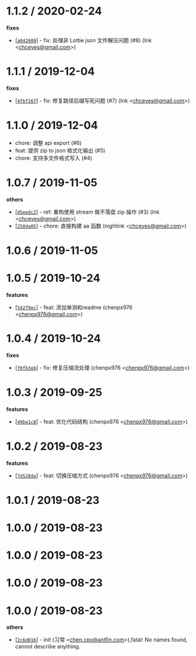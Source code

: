 
1.1.2 / 2020-02-24
==================

**fixes**
  * [[`a042609`](http://github.com/Lottie-Lint/lottie-zip/commit/a0426090acf0de5b09455b65d48b1f1ae0882e8b)] - fix: 处理非 Lottie json 文件解压问题 (#8) (Ink <<chceyes@gmail.com>>)

1.1.1 / 2019-12-04
==================

**fixes**
  * [[`4fbf167`](http://github.com/Lottie-Lint/lottie-zip/commit/4fbf167a91da77886b45d3daa329b190e2500ba2)] - fix: 修复路径后缀写死问题 (#7) (Ink <<chceyes@gmail.com>>)

1.1.0 / 2019-12-04
==================

  * chore: 调整 api export (#6)
  * feat: 提供 zip to json 格式化输出 (#5)
  * chore: 支持多文件格式写入 (#4)

1.0.7 / 2019-11-05
==================

**others**
  * [[`d5eedc2`](http://github.com/Lottie-Lint/lottie-zip/commit/d5eedc2a5a92430beb3555a2fba8233a956c7d07)] - ref: 重构使用 stream 做不落盘 zip 操作 (#3) (Ink <<chceyes@gmail.com>>)
  * [[`250da05`](http://github.com/Lottie-Lint/lottie-zip/commit/250da05e50d9caeda28308f5aaae3613f7199077)] - chore: 直接构建 aa 函数 (nightink <<chceyes@gmail.com>>)

1.0.6 / 2019-11-05
==================

1.0.5 / 2019-10-24
==================

**features**
  * [[`542f9ec`](http://github.com/Lottie-Lint/lottie-zip/commit/542f9ec94a056262a13d48c6c7869a9059b21fff)] - feat: 添加单测和readme (chenpx976 <<chenpx976@gmail.com>>)

1.0.4 / 2019-10-24
==================

**fixes**
  * [[`f0fb3eb`](http://github.com/Lottie-Lint/lottie-zip/commit/f0fb3eb00802b57e7707e94cbb632bdb92fd57fe)] - fix: 修复压缩流处理 (chenpx976 <<chenpx976@gmail.com>>)

1.0.3 / 2019-09-25
==================

**features**
  * [[`49be1c8`](http://github.com/Lottie-Lint/lottie-zip/commit/49be1c856ac729fe8c6591013f3d3da01813a9d8)] - feat: 优化代码结构 (chenpx976 <<chenpx976@gmail.com>>)

1.0.2 / 2019-08-23
==================

**features**
  * [[`7d528da`](http://github.com/Lottie-Lint/lottie-zip/commit/7d528da383cc6ba4652531b91e86a681534bfb01)] - feat: 切换压缩方式 (chenpx976 <<chenpx976@gmail.com>>)

1.0.1 / 2019-08-23
==================

1.0.0 / 2019-08-23
==================

1.0.0 / 2019-08-23
==================

1.0.0 / 2019-08-23
==================

1.0.0 / 2019-08-23
==================

**others**
  * [[`2c6d016`](http://github.com/Lottie-Lint/lottie-zip/commit/2c6d016bda82110c9549a14f8463664536a4d1fc)] - init (习常 <<chen.cpx@antfin.com>>),fatal: No names found, cannot describe anything.

